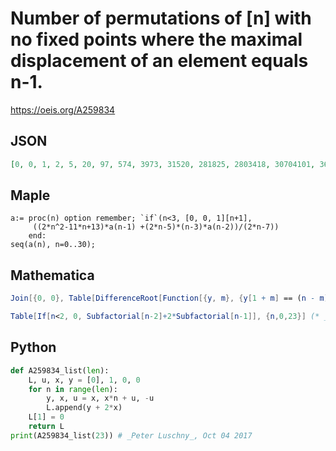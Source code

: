 # Number of permutations of \[n\] with no fixed points where the maximal displacement of an element equals n\-1\.
https://oeis.org/A259834
## JSON
```JSON
[0, 0, 1, 2, 5, 20, 97, 574, 3973, 31520, 281825, 2803418, 30704101, 367114252, 4757800705, 66432995030, 994204132517, 15875195019224, 269397248811073, 4841453414347570, 91856764780324165, 1834779993945449348, 38485629141294791201, 845788826477292504302]
```
## Maple
```Maple
a:= proc(n) option remember; `if`(n<3, [0, 0, 1][n+1],
     ((2*n^2-11*n+13)*a(n-1) +(2*n-5)*(n-3)*a(n-2))/(2*n-7))
    end:
seq(a(n), n=0..30);
```
## Mathematica
```Mathematica
Join[{0, 0}, Table[DifferenceRoot[Function[{y, m}, {y[1 + m] == (n - m)*y[m] + (n - m) y[m - 1], y[0] == 0, y[1] == 1, y[2] == 1}]][n], {n, 2, 30}]] (* _Benedict W. J. Irwin_, Nov 03 2016 *)
```
```Mathematica
Table[If[n<2, 0, Subfactorial[n-2]+2*Subfactorial[n-1]], {n,0,23}] (* _Peter Luschny_, Oct 04 2017 *)
```
## Python
```Python
def A259834_list(len):
    L, u, x, y = [0], 1, 0, 0
    for n in range(len):
        y, x, u = x, x*n + u, -u
        L.append(y + 2*x)
    L[1] = 0
    return L
print(A259834_list(23)) # _Peter Luschny_, Oct 04 2017
```
